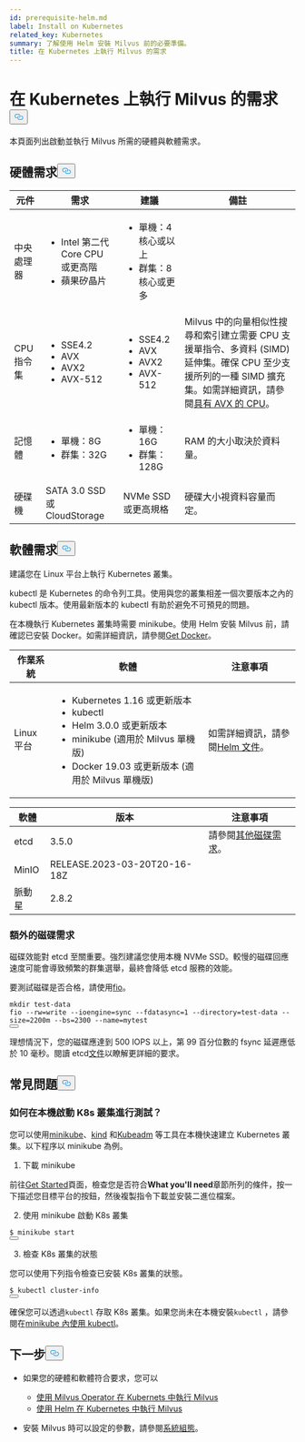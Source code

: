 ```yaml
---
id: prerequisite-helm.md
label: Install on Kubernetes
related_key: Kubernetes
summary: 了解使用 Helm 安裝 Milvus 前的必要準備。
title: 在 Kubernetes 上執行 Milvus 的需求
---
```


<h1 id="Requirements-for-running-Milvus-on-Kubernetes" class="common-anchor-header">在 Kubernetes 上執行 Milvus 的需求<button data-href="#Requirements-for-running-Milvus-on-Kubernetes" class="anchor-icon" translate="no">
      <svg translate="no"
        aria-hidden="true"
        focusable="false"
        height="20"
        version="1.1"
        viewBox="0 0 16 16"
        width="16"
      >
        <path
          fill="#0092E4"
          fill-rule="evenodd"
          d="M4 9h1v1H4c-1.5 0-3-1.69-3-3.5S2.55 3 4 3h4c1.45 0 3 1.69 3 3.5 0 1.41-.91 2.72-2 3.25V8.59c.58-.45 1-1.27 1-2.09C10 5.22 8.98 4 8 4H4c-.98 0-2 1.22-2 2.5S3 9 4 9zm9-3h-1v1h1c1 0 2 1.22 2 2.5S13.98 12 13 12H9c-.98 0-2-1.22-2-2.5 0-.83.42-1.64 1-2.09V6.25c-1.09.53-2 1.84-2 3.25C6 11.31 7.55 13 9 13h4c1.45 0 3-1.69 3-3.5S14.5 6 13 6z"
        ></path>
      </svg>
    </button></h1><p>本頁面列出啟動並執行 Milvus 所需的硬體與軟體需求。</p>
<h2 id="Hardware-requirements" class="common-anchor-header">硬體需求<button data-href="#Hardware-requirements" class="anchor-icon" translate="no">
      <svg translate="no"
        aria-hidden="true"
        focusable="false"
        height="20"
        version="1.1"
        viewBox="0 0 16 16"
        width="16"
      >
        <path
          fill="#0092E4"
          fill-rule="evenodd"
          d="M4 9h1v1H4c-1.5 0-3-1.69-3-3.5S2.55 3 4 3h4c1.45 0 3 1.69 3 3.5 0 1.41-.91 2.72-2 3.25V8.59c.58-.45 1-1.27 1-2.09C10 5.22 8.98 4 8 4H4c-.98 0-2 1.22-2 2.5S3 9 4 9zm9-3h-1v1h1c1 0 2 1.22 2 2.5S13.98 12 13 12H9c-.98 0-2-1.22-2-2.5 0-.83.42-1.64 1-2.09V6.25c-1.09.53-2 1.84-2 3.25C6 11.31 7.55 13 9 13h4c1.45 0 3-1.69 3-3.5S14.5 6 13 6z"
        ></path>
      </svg>
    </button></h2><table>
<thead>
<tr><th>元件</th><th>需求</th><th>建議</th><th>備註</th></tr>
</thead>
<tbody>
<tr><td>中央處理器</td><td><ul><li>Intel 第二代 Core CPU 或更高階</li><li>蘋果矽晶片</li></ul></td><td><ul><li>單機：4 核心或以上</li><li>群集：8 核心或更多</li></ul></td><td></td></tr>
<tr><td>CPU 指令集</td><td><ul><li>SSE4.2</li><li>AVX</li><li>AVX2</li><li>AVX-512</li></ul></td><td><ul><li>SSE4.2</li><li>AVX</li><li>AVX2</li><li>AVX-512</li></ul></td><td>Milvus 中的向量相似性搜尋和索引建立需要 CPU 支援單指令、多資料 (SIMD) 延伸集。確保 CPU 至少支援所列的一種 SIMD 擴充集。如需詳細資訊，請參閱<a href="https://en.wikipedia.org/wiki/Advanced_Vector_Extensions#CPUs_with_AVX">具有 AVX 的 CPU</a>。</td></tr>
<tr><td>記憶體</td><td><ul><li>單機：8G</li><li>群集：32G</li></ul></td><td><ul><li>單機：16G</li><li>群集：128G</li></ul></td><td>RAM 的大小取決於資料量。</td></tr>
<tr><td>硬碟機</td><td>SATA 3.0 SSD 或 CloudStorage</td><td>NVMe SSD 或更高規格</td><td>硬碟大小視資料容量而定。</td></tr>
</tbody>
</table>
<h2 id="Software-requirements" class="common-anchor-header">軟體需求<button data-href="#Software-requirements" class="anchor-icon" translate="no">
      <svg translate="no"
        aria-hidden="true"
        focusable="false"
        height="20"
        version="1.1"
        viewBox="0 0 16 16"
        width="16"
      >
        <path
          fill="#0092E4"
          fill-rule="evenodd"
          d="M4 9h1v1H4c-1.5 0-3-1.69-3-3.5S2.55 3 4 3h4c1.45 0 3 1.69 3 3.5 0 1.41-.91 2.72-2 3.25V8.59c.58-.45 1-1.27 1-2.09C10 5.22 8.98 4 8 4H4c-.98 0-2 1.22-2 2.5S3 9 4 9zm9-3h-1v1h1c1 0 2 1.22 2 2.5S13.98 12 13 12H9c-.98 0-2-1.22-2-2.5 0-.83.42-1.64 1-2.09V6.25c-1.09.53-2 1.84-2 3.25C6 11.31 7.55 13 9 13h4c1.45 0 3-1.69 3-3.5S14.5 6 13 6z"
        ></path>
      </svg>
    </button></h2><p>建議您在 Linux 平台上執行 Kubernetes 叢集。</p>
<p>kubectl 是 Kubernetes 的命令列工具。使用與您的叢集相差一個次要版本之內的 kubectl 版本。使用最新版本的 kubectl 有助於避免不可預見的問題。</p>
<p>在本機執行 Kubernetes 叢集時需要 minikube。使用 Helm 安裝 Milvus 前，請確認已安裝 Docker。如需詳細資訊，請參閱<a href="https://docs.docker.com/get-docker">Get Docker</a>。</p>
<table>
<thead>
<tr><th>作業系統</th><th>軟體</th><th>注意事項</th></tr>
</thead>
<tbody>
<tr><td>Linux 平台</td><td><ul><li>Kubernetes 1.16 或更新版本</li><li>kubectl</li><li>Helm 3.0.0 或更新版本</li><li>minikube (適用於 Milvus 單機版)</li><li>Docker 19.03 或更新版本 (適用於 Milvus 單機版)</li></ul></td><td>如需詳細資訊，請參閱<a href="https://helm.sh/docs/">Helm 文件</a>。</td></tr>
</tbody>
</table>
<table>
<thead>
<tr><th>軟體</th><th>版本</th><th>注意事項</th></tr>
</thead>
<tbody>
<tr><td>etcd</td><td>3.5.0</td><td>請參閱<a href="#Additional-disk-requirements">其他磁碟需求</a>。</td></tr>
<tr><td>MinIO</td><td>RELEASE.2023-03-20T20-16-18Z</td><td></td></tr>
<tr><td>脈動星</td><td>2.8.2</td><td></td></tr>
</tbody>
</table>
<h3 id="Additional-disk-requirements" class="common-anchor-header">額外的磁碟需求</h3><p>磁碟效能對 etcd 至關重要。強烈建議您使用本機 NVMe SSD。較慢的磁碟回應速度可能會導致頻繁的群集選舉，最終會降低 etcd 服務的效能。</p>
<p>要測試磁碟是否合格，請使用<a href="https://github.com/axboe/fio">fio</a>。</p>
<pre><code translate="no" class="language-bash"><span class="hljs-built_in">mkdir</span> test-data
fio --rw=write --ioengine=<span class="hljs-built_in">sync</span> --fdatasync=1 --directory=test-data --size=2200m --bs=2300 --name=mytest
<button class="copy-code-btn"></button></code></pre>
<p>理想情況下，您的磁碟應達到 500 IOPS 以上，第 99 百分位數的 fsync 延遲應低於 10 毫秒。閱讀 etcd<a href="https://etcd.io/docs/v3.5/op-guide/hardware/#disks">文件</a>以瞭解更詳細的要求。</p>
<h2 id="FAQs" class="common-anchor-header">常見問題<button data-href="#FAQs" class="anchor-icon" translate="no">
      <svg translate="no"
        aria-hidden="true"
        focusable="false"
        height="20"
        version="1.1"
        viewBox="0 0 16 16"
        width="16"
      >
        <path
          fill="#0092E4"
          fill-rule="evenodd"
          d="M4 9h1v1H4c-1.5 0-3-1.69-3-3.5S2.55 3 4 3h4c1.45 0 3 1.69 3 3.5 0 1.41-.91 2.72-2 3.25V8.59c.58-.45 1-1.27 1-2.09C10 5.22 8.98 4 8 4H4c-.98 0-2 1.22-2 2.5S3 9 4 9zm9-3h-1v1h1c1 0 2 1.22 2 2.5S13.98 12 13 12H9c-.98 0-2-1.22-2-2.5 0-.83.42-1.64 1-2.09V6.25c-1.09.53-2 1.84-2 3.25C6 11.31 7.55 13 9 13h4c1.45 0 3-1.69 3-3.5S14.5 6 13 6z"
        ></path>
      </svg>
    </button></h2><h3 id="How-can-I-start-a-K8s-cluster-locally-for-test-purposes" class="common-anchor-header">如何在本機啟動 K8s 叢集進行測試？</h3><p>您可以使用<a href="https://minikube.sigs.k8s.io/docs/">minikube</a>、<a href="https://kind.sigs.k8s.io/">kind</a> 和<a href="https://kubernetes.io/docs/reference/setup-tools/kubeadm/">Kubeadm</a> 等工具在本機快速建立 Kubernetes 叢集。以下程序以 minikube 為例。</p>
<ol>
<li>下載 minikube</li>
</ol>
<p>前往<a href="https://minikube.sigs.k8s.io/docs/start/">Get Started</a>頁面，檢查您是否符合<strong>What you'll need</strong>章節所列的條件，按一下描述您目標平台的按鈕，然後複製指令下載並安裝二進位檔案。</p>
<ol start="2">
<li>使用 minikube 啟動 K8s 叢集</li>
</ol>
<pre><code translate="no" class="language-shell">$ minikube start
<button class="copy-code-btn"></button></code></pre>
<ol start="3">
<li>檢查 K8s 叢集的狀態</li>
</ol>
<p>您可以使用下列指令檢查已安裝 K8s 叢集的狀態。</p>
<pre><code translate="no" class="language-shell">$ kubectl cluster-info
<button class="copy-code-btn"></button></code></pre>
<div class="alert note">
<p>確保您可以透過<code translate="no">kubectl</code> 存取 K8s 叢集。如果您尚未在本機安裝<code translate="no">kubectl</code> ，請參閱在<a href="https://minikube.sigs.k8s.io/docs/handbook/kubectl/">minikube 內使用 kubectl</a>。</p>
</div>
<h2 id="Whats-next" class="common-anchor-header">下一步<button data-href="#Whats-next" class="anchor-icon" translate="no">
      <svg translate="no"
        aria-hidden="true"
        focusable="false"
        height="20"
        version="1.1"
        viewBox="0 0 16 16"
        width="16"
      >
        <path
          fill="#0092E4"
          fill-rule="evenodd"
          d="M4 9h1v1H4c-1.5 0-3-1.69-3-3.5S2.55 3 4 3h4c1.45 0 3 1.69 3 3.5 0 1.41-.91 2.72-2 3.25V8.59c.58-.45 1-1.27 1-2.09C10 5.22 8.98 4 8 4H4c-.98 0-2 1.22-2 2.5S3 9 4 9zm9-3h-1v1h1c1 0 2 1.22 2 2.5S13.98 12 13 12H9c-.98 0-2-1.22-2-2.5 0-.83.42-1.64 1-2.09V6.25c-1.09.53-2 1.84-2 3.25C6 11.31 7.55 13 9 13h4c1.45 0 3-1.69 3-3.5S14.5 6 13 6z"
        ></path>
      </svg>
    </button></h2><ul>
<li><p>如果您的硬體和軟體符合要求，您可以</p>
<ul>
<li><a href="/docs/zh-hant/v2.5.x/install_cluster-milvusoperator.md">使用 Milvus Operator 在 Kubernets 中執行 Milvus</a></li>
<li><a href="/docs/zh-hant/v2.5.x/install_cluster-helm.md">使用 Helm 在 Kubernetes 中執行 Milvus</a></li>
</ul></li>
<li><p>安裝 Milvus 時可以設定的參數，請參閱<a href="/docs/zh-hant/v2.5.x/system_configuration.md">系統組態</a>。</p></li>
</ul>
